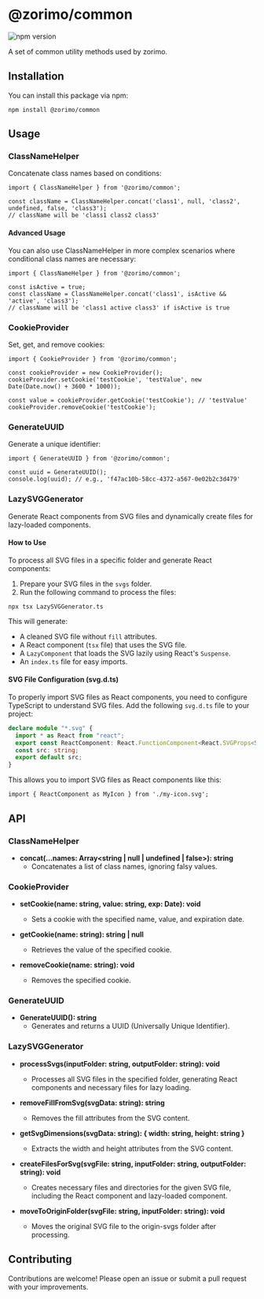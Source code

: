 # @zorimo/common

![npm version](https://img.shields.io/npm/v/@zorimo/common)

A set of common utility methods used by zorimo.

## Installation

You can install this package via npm:

```
npm install @zorimo/common
```

## Usage
### ClassNameHelper
Concatenate class names based on conditions:

```
import { ClassNameHelper } from '@zorimo/common';

const className = ClassNameHelper.concat('class1', null, 'class2', undefined, false, 'class3');
// className will be 'class1 class2 class3'
```

#### Advanced Usage
You can also use ClassNameHelper in more complex scenarios where conditional class names are necessary:

```
import { ClassNameHelper } from '@zorimo/common';

const isActive = true;
const className = ClassNameHelper.concat('class1', isActive && 'active', 'class3');
// className will be 'class1 active class3' if isActive is true
```

### CookieProvider
Set, get, and remove cookies:

```
import { CookieProvider } from '@zorimo/common';

const cookieProvider = new CookieProvider();
cookieProvider.setCookie('testCookie', 'testValue', new Date(Date.now() + 3600 * 1000));

const value = cookieProvider.getCookie('testCookie'); // 'testValue'
cookieProvider.removeCookie('testCookie');
```

### GenerateUUID
Generate a unique identifier:

```
import { GenerateUUID } from '@zorimo/common';

const uuid = GenerateUUID();
console.log(uuid); // e.g., 'f47ac10b-58cc-4372-a567-0e02b2c3d479'
```

### LazySVGGenerator
Generate React components from SVG files and dynamically create files for lazy-loaded components.

#### How to Use
To process all SVG files in a specific folder and generate React components:

1. Prepare your SVG files in the `svgs` folder.
2. Run the following command to process the files:

```
npx tsx LazySVGGenerator.ts
```

This will generate:
- A cleaned SVG file without `fill` attributes.
- A React component (`tsx` file) that uses the SVG file.
- A `LazyComponent` that loads the SVG lazily using React's `Suspense`.
- An `index.ts` file for easy imports.

#### SVG File Configuration (svg.d.ts)
To properly import SVG files as React components, you need to configure TypeScript to understand SVG files. Add the following `svg.d.ts` file to your project:

```typescript
declare module "*.svg" {
  import * as React from "react";
  export const ReactComponent: React.FunctionComponent<React.SVGProps<SVGSVGElement>>;
  const src: string;
  export default src;
}
```

This allows you to import SVG files as React components like this:
```
import { ReactComponent as MyIcon } from './my-icon.svg';
```

## API

### ClassNameHelper
- **concat(...names: Array<string | null | undefined | false>): string**
  - Concatenates a list of class names, ignoring falsy values.

### CookieProvider
- **setCookie(name: string, value: string, exp: Date): void**
  - Sets a cookie with the specified name, value, and expiration date.

- **getCookie(name: string): string | null**
  - Retrieves the value of the specified cookie.

- **removeCookie(name: string): void**
  - Removes the specified cookie.

### GenerateUUID
- **GenerateUUID(): string**
  - Generates and returns a UUID (Universally Unique Identifier).
 
### LazySVGGenerator
- **processSvgs(inputFolder: string, outputFolder: string): void**
  - Processes all SVG files in the specified folder, generating React components and necessary files for lazy loading.

- **removeFillFromSvg(svgData: string): string**
  - Removes the fill attributes from the SVG content.

- **getSvgDimensions(svgData: string): { width: string, height: string }**
  - Extracts the width and height attributes from the SVG content.
    
- **createFilesForSvg(svgFile: string, inputFolder: string, outputFolder: string): void**
  - Creates necessary files and directories for the given SVG file, including the React component and lazy-loaded component.
    
- **moveToOriginFolder(svgFile: string, inputFolder: string): void**
  - Moves the original SVG file to the origin-svgs folder after processing.
 
## Contributing
Contributions are welcome! Please open an issue or submit a pull request with your improvements.
